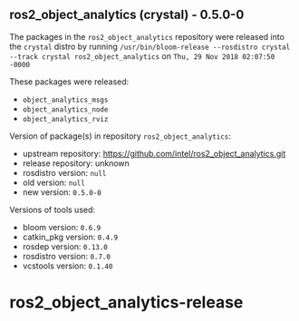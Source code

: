 ## ros2_object_analytics (crystal) - 0.5.0-0

The packages in the `ros2_object_analytics` repository were released into the `crystal` distro by running `/usr/bin/bloom-release --rosdistro crystal --track crystal ros2_object_analytics` on `Thu, 29 Nov 2018 02:07:50 -0000`

These packages were released:
- `object_analytics_msgs`
- `object_analytics_node`
- `object_analytics_rviz`

Version of package(s) in repository `ros2_object_analytics`:

- upstream repository: https://github.com/intel/ros2_object_analytics.git
- release repository: unknown
- rosdistro version: `null`
- old version: `null`
- new version: `0.5.0-0`

Versions of tools used:

- bloom version: `0.6.9`
- catkin_pkg version: `0.4.9`
- rosdep version: `0.13.0`
- rosdistro version: `0.7.0`
- vcstools version: `0.1.40`


# ros2_object_analytics-release